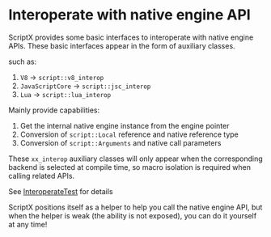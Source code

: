 # Interoperate with native engine API

ScriptX provides some basic interfaces to interoperate with native engine APIs.
These basic interfaces appear in the form of auxiliary classes.

such as:
1. `V8` -> `script::v8_interop`
2. `JavaScriptCore` -> `script::jsc_interop`
3. `Lua` -> `script::lua_interop`

Mainly provide capabilities:
1. Get the internal native engine instance from the engine pointer
2. Conversion of `script::Local` reference and native reference type
3. Conversion of `script::Arguments` and native call parameters

These `xx_interop` auxiliary classes will only appear when the corresponding backend is selected at compile time, so macro isolation is required when calling related APIs.

See [InteroperateTest](../../test/src/InteroperateTest.cc) for details

ScriptX positions itself as a helper to help you call the native engine API, but when the helper is weak (the ability is not exposed), you can do it yourself at any time!